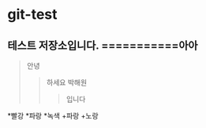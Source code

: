 # git-test
테스트 저장소입니다.
===========아아
--------
>안녕
> >하세요
> >박해원
> > >입니다

*빨강
  *파랑
    *녹색
+파랑
   +노랑
